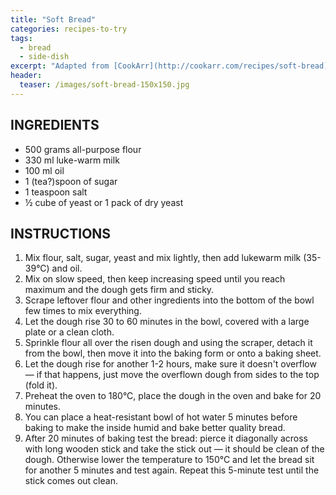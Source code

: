 ```yaml
---
title: "Soft Bread"
categories: recipes-to-try
tags: 
  - bread
  - side-dish
excerpt: "Adapted from [CookArr](http://cookarr.com/recipes/soft-bread)."
header:
  teaser: /images/soft-bread-150x150.jpg
---
```


## INGREDIENTS
* 500 grams all-purpose flour
* 330 ml luke-warm milk
* 100 ml oil
* 1 (tea?)spoon of sugar
* 1 teaspoon salt
* ½ cube of yeast or 1 pack of dry yeast

## INSTRUCTIONS
1. Mix flour, salt, sugar, yeast and mix lightly, then add lukewarm milk (35-39°C) and oil.
2. Mix on slow speed, then keep increasing speed until you reach maximum and the dough gets firm and sticky.
3. Scrape leftover flour and other ingredients into the bottom of the bowl few times to mix everything.
4. Let the dough rise 30 to 60 minutes in the bowl, covered with a large plate or a clean cloth.
5. Sprinkle flour all over the risen dough and using the scraper, detach it from the bowl, then move it into the baking form or onto a baking sheet.
6. Let the dough rise for another 1-2 hours, make sure it doesn't overflow — if that happens, just move the overflown dough from sides to the top (fold it).
7. Preheat the oven to 180°C, place the dough in the oven and bake for 20 minutes.
8. You can place a heat-resistant bowl of hot water 5 minutes before baking to make the inside humid and bake better quality bread.
9. After 20 minutes of baking test the bread: pierce it diagonally across with long wooden stick and take the stick out — it should be clean of the dough. Otherwise lower the temperature to 150°C and let the bread sit for another 5 minutes and test again. Repeat this 5-minute test until the stick comes out clean.
